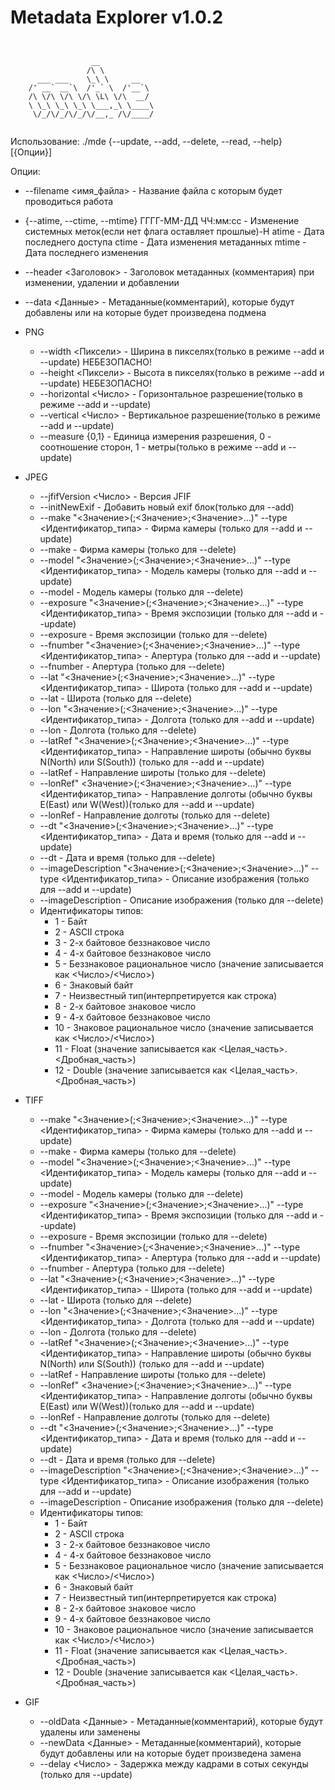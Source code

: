 # Metadata Explorer v1.0.2
```plaintext


	              __            
	             /\ \           
	  ___ ___    \_\ \     __   
	/' __` __`\  /'_` \  /'__`\ 
	/\ \/\ \/\ \/\ \L\ \/\  __/ 
	\ \_\ \_\ \_\ \___,_\ \____\
	 \/_/\/_/\/_/\/__,_ /\/____/


```
Использование: ./mde {--update, --add, --delete, --read, --help} \[{Опции}\]

Опции: 
- --filename <имя_файла> - Название файла с которым будет проводиться работа 
- {--atime, --ctime, --mtime} ГГГГ-ММ-ДД ЧЧ:мм:сс - Изменение системных меток(если нет флага оставляет прошлые)-H
	 atime - Дата последнего доступа 
	 ctime - Дата изменения метаданных 
	 mtime - Дата последнего изменения 
- --header <Заголовок> - Заголовок метаданных (комментария) при изменении, удалении и добавлении 
- --data <Данные> - Метаданные(комментарий), которые будут добавлены или на которые будет произведена подмена

- PNG
	- --width <Пиксели> - Ширина в пикселях(только в режиме --add и --update) НЕБЕЗОПАСНО!
	- --height <Пиксели> - Высота в пикселях(только в режиме --add и --update) НЕБЕЗОПАСНО!
	- --horizontal <Число> - Горизонтальное разрешение(только в режиме --add и --update)
	- --vertical <Число> - Вертикальное разрешение(только в режиме --add и --update)
	- --measure {0,1} - Единица измерения разрешения, 0 - соотношение сторон, 1 - метры(только в режиме --add и --update)

- JPEG
	- --jfifVersion <Число> - Версия JFIF
	- --initNewExif - Добавить новый exif блок(только для --add)
	- --make "<Значение>(;<Значение>;<Значение>...)" --type <Идентификатор_типа> - Фирма камеры (только для --add и --update)
	- --make - Фирма камеры (только для --delete)
	- --model "<Значение>(;<Значение>;<Значение>...)" --type <Идентификатор_типа> - Модель камеры (только для --add и --update)
	- --model - Модель камеры (только для --delete)
	- --exposure "<Значение>(;<Значение>;<Значение>...)" --type <Идентификатор_типа> - Время экспозиции (только для --add и --update)
	- --exposure - Время экспозиции (только для --delete)
	- --fnumber "<Значение>(;<Значение>;<Значение>...)" --type <Идентификатор_типа> - Апертура (только для --add и --update)
	- --fnumber - Апертура (только для --delete)
	- --lat "<Значение>(;<Значение>;<Значение>...)" --type <Идентификатор_типа> - Широта (только для --add и --update)
	- --lat - Широта (только для --delete)
	- --lon "<Значение>(;<Значение>;<Значение>...)" --type <Идентификатор_типа> - Долгота (только для --add и --update)
	- --lon - Долгота (только для --delete)
	- --latRef "<Значение>(;<Значение>;<Значение>...)" --type <Идентификатор_типа> - Направление широты (обычно буквы N(North) или S(South)) (только для --add и --update)
	- --latRef - Направление широты (только для --delete)
	- --lonRef" <Значение>(;<Значение>;<Значение>...)" --type <Идентификатор_типа> - Направление долготы (обычно буквы E(East) или W(West))(только для --add и --update)
	- --lonRef - Направление долготы (только для --delete)
	- --dt "<Значение>(;<Значение>;<Значение>...)" --type <Идентификатор_типа> - Дата и время (только для --add и --update)
	- --dt - Дата и время (только для --delete)
	- --imageDescription "<Значение>(;<Значение>;<Значение>...)" --type <Идентификатор_типа> - Описание изображения (только для --add и --update)
	- --imageDescription - Описание изображения (только для --delete)
	- Идентификаторы типов:
		- 1 - Байт
		- 2 - ASCII строка
		- 3 - 2-х байтовое беззнаковое число
		- 4 - 4-х байтовое беззнаковое число
		- 5 - Беззнаковое рациональное число (значение записывается как <Число>/<Число>)
		- 6 - Знаковый байт
		- 7 - Неизвестный тип(интерпретируется как строка)
		- 8 - 2-х байтовое знаковое число
		- 9 - 4-х байтовое беззнаковое число
		- 10 - Знаковое рациональное число (значение записывается как <Число>/<Число>)
		- 11 - Float (значение записывается как <Целая_часть>.<Дробная_часть>)
		- 12 - Double (значение записывается как <Целая_часть>.<Дробная_часть>)
- TIFF
	- --make "<Значение>(;<Значение>;<Значение>...)" --type <Идентификатор_типа> - Фирма камеры (только для --add и --update)
	- --make - Фирма камеры (только для --delete)
	- --model "<Значение>(;<Значение>;<Значение>...)" --type <Идентификатор_типа> - Модель камеры (только для --add и --update)
	- --model - Модель камеры (только для --delete)
	- --exposure "<Значение>(;<Значение>;<Значение>...)" --type <Идентификатор_типа> - Время экспозиции (только для --add и --update)
	- --exposure - Время экспозиции (только для --delete)
	- --fnumber "<Значение>(;<Значение>;<Значение>...)" --type <Идентификатор_типа> - Апертура (только для --add и --update)
	- --fnumber - Апертура (только для --delete)
	- --lat "<Значение>(;<Значение>;<Значение>...)" --type <Идентификатор_типа> - Широта (только для --add и --update)
	- --lat - Широта (только для --delete)
	- --lon "<Значение>(;<Значение>;<Значение>...)" --type <Идентификатор_типа> - Долгота (только для --add и --update)
	- --lon - Долгота (только для --delete)
	- --latRef "<Значение>(;<Значение>;<Значение>...)" --type <Идентификатор_типа> - Направление широты (обычно буквы N(North) или S(South)) (только для --add и --update)
	- --latRef - Направление широты (только для --delete)
	- --lonRef" <Значение>(;<Значение>;<Значение>...)" --type <Идентификатор_типа> - Направление долготы (обычно буквы E(East) или W(West))(только для --add и --update)
	- --lonRef - Направление долготы (только для --delete)
	- --dt "<Значение>(;<Значение>;<Значение>...)" --type <Идентификатор_типа> - Дата и время (только для --add и --update)
	- --dt - Дата и время (только для --delete)
	- --imageDescription "<Значение>(;<Значение>;<Значение>...)" --type <Идентификатор_типа> - Описание изображения (только для --add и --update)
	- --imageDescription - Описание изображения (только для --delete)
	- Идентификаторы типов:
		- 1 - Байт
		- 2 - ASCII строка
		- 3 - 2-х байтовое беззнаковое число
		- 4 - 4-х байтовое беззнаковое число
		- 5 - Беззнаковое рациональное число (значение записывается как <Число>/<Число>)
		- 6 - Знаковый байт
		- 7 - Неизвестный тип(интерпретируется как строка)
		- 8 - 2-х байтовое знаковое число
		- 9 - 4-х байтовое беззнаковое число
		- 10 - Знаковое рациональное число (значение записывается как <Число>/<Число>)
		- 11 - Float (значение записывается как <Целая_часть>.<Дробная_часть>)
		- 12 - Double (значение записывается как <Целая_часть>.<Дробная_часть>)

- GIF
	- --oldData <Данные> - Метаданные(комментарий), которые будут удалены или заменены
	- --newData <Данные> - Метаданные(комментарий), которые будут добавлены или на которые будет произведена замена
	- --delay <Число> - Задержка между кадрами в сотых секунды (только для --update)

